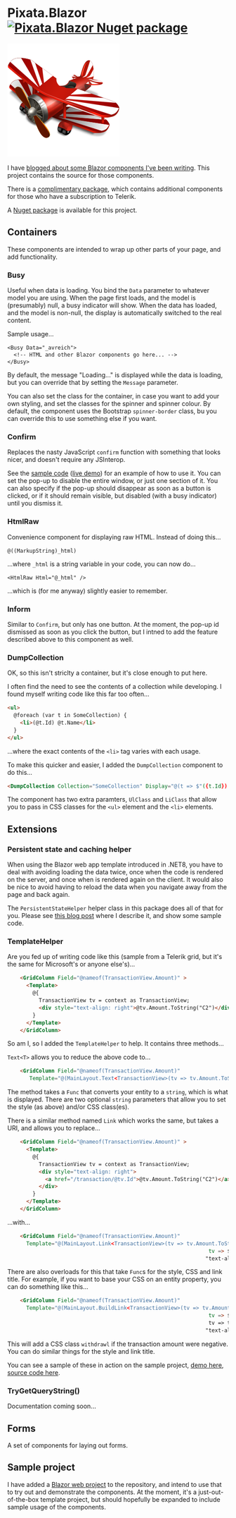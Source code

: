 # Pixata.Blazor [![Pixata.Blazor Nuget package](https://img.shields.io/nuget/v/Pixata.Blazor)](https://www.nuget.org/packages/Pixata.Blazor/)

![Pixata](https://github.com/MrYossu/Pixata.Utilities/raw/master/Pixata.Blazor/Icon/avion.png "Pixata") 

I have [blogged about some Blazor components I've been writing](https://www.pixata.co.uk/tag/blazor/). This project contains the source for those components.

There is a [complimentary package](https://github.com/MrYossu/Pixata.Utilities/tree/master/Pixata.Blazor.TelerikComponents), which contains additional components for those who have a subscription to Telerik.

A [Nuget package](https://www.nuget.org/packages/Pixata.Blazor/) is available for this project.

## Containers
These components are intended to wrap up other parts of your page, and add functionality.

### Busy
Useful when data is loading. You bind the `Data` parameter to whatever model you are using. When the page first loads, and the model is (presumably) null, a busy indicator will show. When the data has loaded, and the model is non-null, the display is automatically switched to the real content.

Sample usage...

```
<Busy Data="_avreich">
  <!-- HTML and other Blazor components go here... -->
</Busy>
```

By default, the message "Loading..." is displayed while the data is loading, but you can override that by setting the `Message` parameter.

You can also set the class for the container, in case you want to add your own styling, and set the classes for the spinner and spinner colour. By default, the component uses the Bootstrap `spinner-border` class, bu you can override this to use something else if you want.

### Confirm
Replaces the nasty JavaScript `confirm` function with something that looks nicer, and doesn't require any JSInterop.

See the [sample code](https://github.com/MrYossu/Pixata.Utilities/blob/master/Pixata.Blazor.Sample/Pages/ConfirmSample.razor) ([live demo](https://test.pixata.co.uk/ConfirmSample)) for an example of how to use it. You can set the pop-up to disable the entire window, or just one section of it. You can also specify if the pop-up should disappear as soon as a button is clicked, or if it should remain visible, but disabled (with a busy indicator) until you dismiss it.

### HtmlRaw
Convenience component for displaying raw HTML. Instead of doing this...

    @((MarkupString)_html)

...where `_html` is a string variable in your code, you can now do...

    <HtmlRaw Html="@_html" />

...which is (for me anyway) slightly easier to remember.

### Inform
Similar to `Confirm`, but only has one button. At the moment, the pop-up id dismissed as soon as you click the button, but I intned to add the feature described above to this component as well.

### DumpCollection
OK, so this isn't striclty a container, but it's close enough to put here.

I often find the need to see the contents of a collection while developing. I found myself writing code like this far too often...

```html
<ul>
  @foreach (var t in SomeCollection) {
    <li>(@t.Id) @t.Name</li>
  }
</ul>
```

...where the exact contents of the `<li>` tag varies with each usage.

To make this quicker and easier, I added the `DumpCollection` component to do this...

```html
<DumpCollection Collection="SomeCollection" Display="@(t => $"({t.Id})  {t.Name})" />
```

The component has two extra paramters, `UlClass` and `LiClass` that allow you to pass in CSS classes for the `<ul>` element and the `<li>` elements.

## Extensions

### Persistent state and caching helper
When using the Blazor web app template introduced in .NET8, you have to deal with avoiding loading the data twice, once when the code is rendered on the server, and once when is rendered again on the client. It would also be nice to avoid having to reload the data when you navigate away from the page and back again.

The `PersistentStateHelper` helper class in this package does all of that for you. Please see [this blog post](https://www.pixata.co.uk/2024/11/21/loading-data-in-a-blazor-web-app-without-multiple-database-or-api-calls/) where I describe it, and show some sample code.

### TemplateHelper
Are you fed up of writing code like this (sample from a Telerik grid, but it's the same for Microsoft's or anyone else's)...

```html
    <GridColumn Field="@nameof(TransactionView.Amount)" >
      <Template>
        @{
          TransactionView tv = context as TransactionView;
          <div style="text-align: right">@tv.Amount.ToString("C2")</div>
        }
      </Template>
    </GridColumn>
```

So am I, so I added the `TemplateHelper` to help. It contains three methods...

`Text<T>` allows you to reduce the above code to...

```html
    <GridColumn Field="@nameof(TransactionView.Amount)"
       Template="@(MainLayout.Text<TransactionView>(tv => tv.Amount.ToString("C2"), "text-align: right"))" />
```

The method takes a `Func` that converts your entity to a `string`, which is what is displayed. There are two optional `string` parameters that allow you to set the style (as above) and/or CSS class(es).

There is a similar method named `Link` which works the same, but takes a URI, and allows you to replace...

```html
    <GridColumn Field="@nameof(TransactionView.Amount)" >
      <Template>
        @{
          TransactionView tv = context as TransactionView;
          <div style="text-align: right">
            <a href="/transaction/@tv.Id">@tv.Amount.ToString("C2")</a>
          </div>
        }
      </Template>
    </GridColumn>
```

...with...

```html
    <GridColumn Field="@nameof(TransactionView.Amount)"
      Template="@(MainLayout.Link<TransactionView>(tv => tv.Amount.ToString("C2"),
                                                                tv => $"/transaction/{tv.Id}"
                                                               "text-align: right"))" />
```

There are also overloads for this that take `Func`s for the style, CSS and link title. For example, if you want to base your CSS on an entity property, you can do something like this...

```html
    <GridColumn Field="@nameof(TransactionView.Amount)"
      Template="@(MainLayout.BuildLink<TransactionView>(tv => tv.Amount.ToString("C2"),
                                                                tv => $"/transaction/{tv.Id}"
                                                                tv => tv.Amount >= 0 ? "" : "withdrawl"
                                                               "text-align: right"))" />
```

This will add a CSS class `withdrawl` if the transaction amount were negative. You can do similar things for the style and link title.

You can see a sample of these in action on the sample project, [demo here](https://test.pixata.co.uk/TelerikGrid), [source code here](https://github.com/MrYossu/Pixata.Utilities/blob/master/Pixata.Blazor.Sample/Pages/GridSample.razor).

### TryGetQueryString()
Documentation coming soon...

## Forms
A set of components for laying out forms.

## Sample project
I have added a [Blazor web project](https://github.com/MrYossu/Pixata.Utilities/tree/master/Pixata.Blazor.Test) to the repository, and intend to use that to try out and demonstrate the components. At the moment, it's a just-out-of-the-box template project, but should hopefully be expanded to include sample usage of the components.
